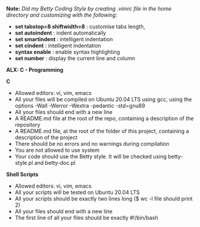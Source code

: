**Note:**
_Did my Betty Coding Style by creating .vimrc file in the home directory and customizing with the following:_

- **set tabstop=8 shiftwidth=8** : customise tabs length,
- **set autoindent** : indent automatically
- **set smartindent** : intelligent indentation
- **set cindent** : intelligent indentation
- **syntax enable** : enable syntax highlighting
- **set number** : display the current line and column

**ALX: C - Programming**

**C**

- Allowed editors: vi, vim, emacs
- All your files will be compiled on Ubuntu 20.04 LTS using gcc, using the options -Wall -Werror -Wextra -pedantic -std=gnu89
- All your files should end with a new line
- A README.md file at the root of the repo, containing a description of the repository
- A README.md file, at the root of the folder of this project, containing a description of the project
- There should be no errors and no warnings during compilation
- You are not allowed to use system
- Your code should use the Betty style. It will be checked using betty-style.pl and betty-doc.pl

**Shell Scripts**

- Allowed editors: vi, vim, emacs
- All your scripts will be tested on Ubuntu 20.04 LTS
- All your scripts should be exactly two lines long ($ wc -l file should print 2)
- All your files should end with a new line
- The first line of all your files should be exactly #!/bin/bash
